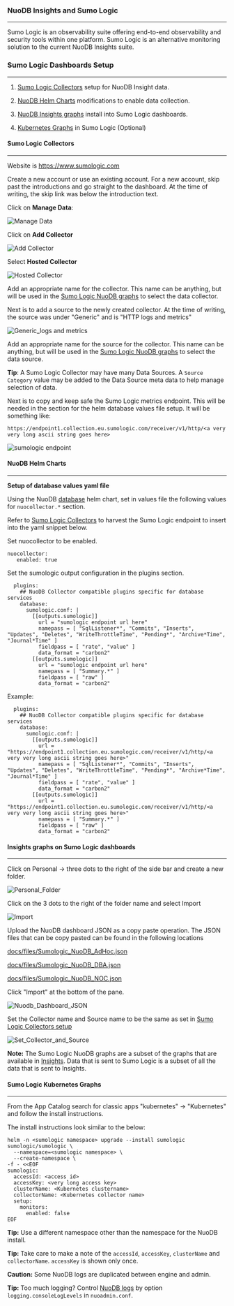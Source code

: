 ### NuoDB Insights and Sumo Logic

---

Sumo Logic is an observability suite offering end-to-end observability and security tools within one platform. Sumo Logic is an alternative monitoring solution to the current NuoDB Insights suite.

### Sumo Logic Dashboards Setup

---

1. [Sumo Logic Collectors](#sumo-logic-collectors) setup for NuoDB Insight data.

2. [NuoDB Helm Charts](#nuodb-helm-charts) modifications to enable data collection.

3. [NuoDB Insights graphs](#insights-graphs-on-sumo-logic-dashboards) install into Sumo Logic dashboards.

4. [Kubernetes Graphs](#sumo-logic-kubernetes-graphs) in Sumo Logic (Optional)

#### Sumo Logic Collectors

---

Website is https://www.sumologic.com

Create a new account or use an existing account. For a new account, skip past the introductions and go straight to the dashboard. At the time of writing, the skip link was below the introduction text.

Click on  **Manage Data**: 

![Manage Data](./docs/images/sumologic0.png)

Click on **Add Collector**

![Add Collector](./docs/images/sumologic1.png)

Select **Hosted Collector**

![Hosted Collector](./docs/images/sumologic2.png)

Add an appropriate name for the collector. This name can be anything, but will be used in the [Sumo Logic NuoDB graphs](#insights-graphs-on-sumo-logic-dashboards) to select the data collector. 

Next is to add a source to the newly created collector. At the time of writing, the source was under "Generic" and is  "HTTP logs and metrics"

![Generic_logs and metrics](./docs/images/sumologic4.png)

Add an appropriate name for the source for the collector. This name can be anything, but will be used in the [Sumo Logic NuoDB graphs](#insights-graphs-on-sumo-logic-dashboards) to select the data source.

**Tip**: A Sumo Logic Collector may have many Data Sources. A ```Source Category``` value may be added to the Data Source meta data to help manage selection of data.

Next is to copy and keep safe the Sumo Logic metrics endpoint. This will be needed in the section for the helm database values file setup. It will be something like:

```
https://endpoint1.collection.eu.sumologic.com/receiver/v1/http/<a very very long ascii string goes here>
```

![sumologic endpoint](./docs/images/sumologic6a.png)

#### NuoDB Helm Charts

---

**Setup of database values yaml file**

Using the NuoDB [database](https://github.com/nuodb/nuodb-helm-charts/blob/master/stable/database/README.md) helm chart, set in values file the following values for ```nuocollector.*``` section.

Refer to [Sumo Logic Collectors](#sumo-logic-collectors) to harvest the Sumo Logic endpoint to insert into the yaml snippet below.

Set nuocollector to be enabled.

```
nuocollector:
   enabled: true
```

Set the sumologic output configuration in the plugins section.

```
  plugins:
    ## NuoDB Collector compatible plugins specific for database services
    database:
      sumologic.conf: |
        [[outputs.sumologic]]
          url = "sumologic endpoint url here"
          namepass = [ "SqlListener*", "Commits", "Inserts", "Updates", "Deletes", "WriteThrottleTime", "Pending*", "Archive*Time", "Journal*Time" ]
          fieldpass = [ "rate", "value" ]
          data_format = "carbon2"
        [[outputs.sumologic]]
          url = "sumologic endpoint url here"
          namepass = [ "Summary.*" ]
          fieldpass = [ "raw" ]
          data_format = "carbon2"
```

Example:

```
  plugins:
    ## NuoDB Collector compatible plugins specific for database services
    database:
      sumologic.conf: |
        [[outputs.sumologic]]
          url = "https://endpoint1.collection.eu.sumologic.com/receiver/v1/http/<a very very long ascii string goes here>"
          namepass = [ "SqlListener*", "Commits", "Inserts", "Updates", "Deletes", "WriteThrottleTime", "Pending*", "Archive*Time", "Journal*Time" ]
          fieldpass = [ "rate", "value" ]
          data_format = "carbon2"
        [[outputs.sumologic]]
          url = "https://endpoint1.collection.eu.sumologic.com/receiver/v1/http/<a very very long ascii string goes here>"
          namepass = [ "Summary.*" ]
          fieldpass = [ "raw" ]
          data_format = "carbon2" 
```

#### Insights graphs on Sumo Logic dashboards

---

Click on Personal -> three dots to the right of the side bar and create a new folder.

![Personal_Folder](./docs/images/sumologic21.png)

Click on the 3 dots to the right of the folder name and select Import

![Import](./docs/images/sumologic22.png)

Upload the NuoDB dashboard JSON as a copy paste operation.  The JSON files that can be copy pasted can be found in the following locations

[docs/files/Sumologic_NuoDB_AdHoc.json](docs/files/Sumologic_NuoDB_AdHoc.json)

[docs/files/Sumologic_NuoDB_DBA.json](./docs/files/Sumologic_NuoDB_DBA.json)

[docs/files/Sumologic_NuoDB_NOC.json](./docs/files/Sumologic_NuoDB_NOC.json)

Click "Import" at the bottom of the pane.

 ![Nuodb_Dashboard_JSON](./docs/images/sumologic25.png)

Set the Collector name and Source name to be the same as set in [Sumo Logic Collectors setup](#sumo-logic-collectors)

![Set_Collector_and_Source](./docs/images/sumologic26.png)

**Note:** The Sumo Logic NuoDB graphs are a subset of the graphs that are available in [Insights](https://github.com/nuodb/nuodb-insights/tree/master). Data that is sent to Sumo Logic is a subset of all the data that is sent to Insights. 

#### Sumo Logic Kubernetes Graphs

---

From the App Catalog search for classic apps "kubernetes" -> "Kubernetes" and follow the install instructions. 

The install instructions look similar to the below:

```
helm -n <sumologic namespace> upgrade --install sumologic sumologic/sumologic \
  --namespace=<sumologic namespace> \
  --create-namespace \
-f - <<EOF
sumologic:
  accessId: <access id>
  accessKey: <very long access key>
  clusterName: <Kubernetes clustername>
  collectorName: <Kubernetes collector name>
  setup:
    monitors:
      enabled: false
EOF
```

**Tip:** Use a different namespace other than the namespace for the NuoDB install. 

**Tip:** Take care to make a note of the ```accessId```, ```accessKey```, ```clusterName``` and ```collectorName```.  ```accessKey``` is shown only once.

**Caution:** Some NuoDB logs are duplicated between engine and admin. 

**Tip:** Too much logging? Control [NuoDB logs](https://doc.nuodb.com/nuodb/latest/reference-information/configuration-files/host-properties-nuoadmin.conf/) by option ```logging.consoleLogLevels``` in ```nuoadmin.conf```.
